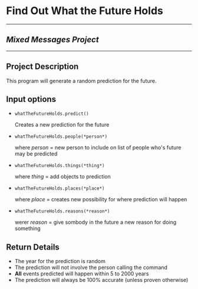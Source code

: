 # **Find Out What the Future Holds** #
___
## *Mixed Messages Project*
***

##  Project Description
This program will generate a random prediction for the future.

## Input options
* `whatTheFutureHolds.predict()`
  
  Creates a new prediction for the future

* `whatTheFutureHolds.people(*person*)`
  
    where *person* = new person to include on list of people who's future may be predicted

* `whatTheFutureHolds.things(*thing*)`
  
    where *thing* = add objects to prediction

* `whatTheFutureHolds.places(*place*)`
    
    where *place* = creates new possibility for where prediction will happen

* `whatTheFutureHolds.reasons(*reason*)`

    werer *reason* = give sombody in the future a new reason for doing something

## **Return** Details
* The year for the prediction is random
* The prediction will not involve the person calling the command
* **All** events predicted will happen within 5 to 2000 years
* The prediction will always be 100% accurate (unless proven otherwise)
  